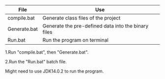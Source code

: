 | File  | Use   |
|---|---|
| compile.bat  | Generate class files of the project   |
| Generate.bat  | Generate the pre-defined data into the binary files  |
|  Run.bat | Run the program on terminal   |


1.Run "compile.bat", then "Generate.bat". 

2.Run the "Run.bat" batch file. 

Might need to use JDK14.0.2 to run the program.